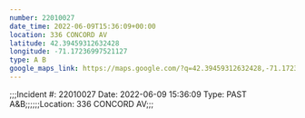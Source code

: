 ```yaml
---
number: 22010027
date_time: 2022-06-09T15:36:09+00:00
location: 336 CONCORD AV
latitude: 42.39459312632428
longitude: -71.17236997521127
type: A B
google_maps_link: https://maps.google.com/?q=42.39459312632428,-71.17236997521127
---
```


;;;Incident #: 22010027  Date: 2022-06-09 15:36:09   Type: PAST A&B;;;;;;Location: 336 CONCORD AV;;;
